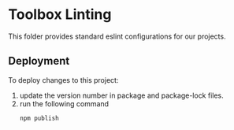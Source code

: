 # Toolbox Linting

This folder provides standard eslint configurations for our projects.

## Deployment
To deploy changes to this project:
1. update the version number in package and package-lock files.
2. run the following command
	```
	npm publish
	```